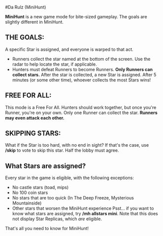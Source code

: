 #Da Rulz (MiniHunt)

**MiniHunt** is a new game mode for bite-sized gameplay. The goals are slightly different in MiniHunt.

## THE GOALS:
A specific Star is assigned, and everyone is warped to that act.
  - Runners collect the star named at the bottom of the screen. Use the radar to help locate the star, if applicable.
  - Hunters must defeat Runners to become Runners. **Only Runners can collect stars.**
After the star is collected, a new Star is assigned.
After 5 minutes (or some other time), whoever collects the most Stars wins!

## FREE FOR ALL:
This mode is a Free For All. Hunters should work together, but once you're Runner, you're on your own.
Only one Runner can collect the star. **Runners may even attack each other.**

## SKIPPING STARS:
What if the Star is too hard, with no end in sight? If that's the case, use **/skip** to vote to skip this star. Half the lobby must agree.

## What Stars are assigned?
Every star in the game is eligible, with the following exceptions:
  - No castle stars (toad, mips)
  - No 100 coin stars
  - No stars that are too quick (In The Deep Freeze, Mysterious Mountainside)
  - Other stars that worsen the MiniHunt experience
Psst... if you want to know what stars are assigned, try **/mh allstars mini**. Note that this does not display Star Replicas, which *are* eligible.

That's all you need to know for MiniHunt!
